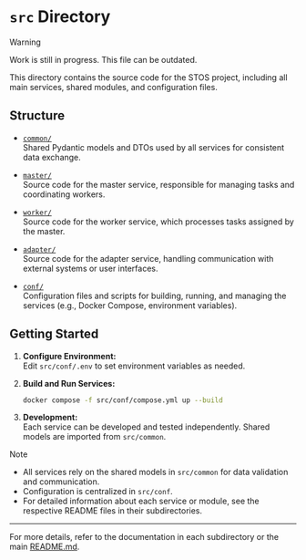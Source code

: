 # `src` Directory
> [!WARNING]
> Work is still in progress. This file can be outdated.

This directory contains the source code for the STOS project, including all main services, shared modules, and configuration files.

## Structure

- [`common/`](src/common/)  
  Shared Pydantic models and DTOs used by all services for consistent data exchange.

- [`master/`](src/master/)  
  Source code for the master service, responsible for managing tasks and coordinating workers.

- [`worker/`](src/worker/)  
  Source code for the worker service, which processes tasks assigned by the master.

- [`adapter/`](src/adapter/)  
  Source code for the adapter service, handling communication with external systems or user interfaces.

- [`conf/`](src/conf/)  
  Configuration files and scripts for building, running, and managing the services (e.g., Docker Compose, environment variables).

## Getting Started

1. **Configure Environment:**  
   Edit `src/conf/.env` to set environment variables as needed.

2. **Build and Run Services:**  
   ```sh
   docker compose -f src/conf/compose.yml up --build
   ```

3. **Development:**  
   Each service can be developed and tested independently. Shared models are imported from `src/common`.

> [!NOTE]
> - All services rely on the shared models in `src/common` for data validation and communication.
> - Configuration is centralized in `src/conf`.
> - For detailed information about each service or module, see the respective README files in their subdirectories.

---
For more details, refer to the documentation in each subdirectory or the main [README.md](../README.md).